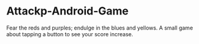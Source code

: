 # Attackp-Android-Game
Fear the reds and purples; endulge in the blues and yellows. A small game about tapping a button to see your score increase.

